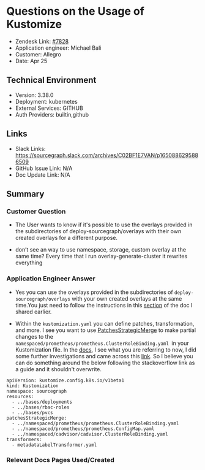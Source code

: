 
# Questions on the Usage of Kustomize <!-- Ticket Title  Hint: include keywords to make it searchable -->

- Zendesk Link: [#7828](https://sourcegraph.zendesk.com/agent/tickets/7828)
- Application engineer: Michael Bali
- Customer: Allegro <!-- Redact if this contains personally identifying information -->
- Date: Apr 25

<!-- Data populated from integration, speak to Ben Gordon or Michael Bali if not working -->
<!-- During the Internal team trial, fill missing data manually (we are waiting for all data to sync) -->

## Technical Environment
- Version: ​3.38.0
- Deployment: kubernetes
- External Services: GITHUB
- Auth Providers: builtin,github


## Links
<!-- Data for application engineer manual entry -->
- Slack Links: https://sourcegraph.slack.com/archives/C02BF1E7VAN/p1650886295886509
- GitHub Issue Link: N/A
- Doc Update Link: N/A

## Summary
### Customer Question
- The User wants to know if it's possible to use the overlays provided in the subdirectories of deploy-sourcegraph/overlays with their own created overlays for a different purpose.

- don’t see an way to use namespace, storage, custom overlay at the same time? Every time that I run overlay-generate-cluster it rewrites everything

### Application Engineer Answer
- Yes you can use the overlays provided in the subdirectories of `deploy-sourcegraph/overlays` with your own created overlays at the same time.You just need to follow the instructions in this [section](https://docs.sourcegraph.com/admin/install/kubernetes/kustomize#custom-overlays.) of the doc I shared earlier.

- Within the `kustomization.yaml` you can define patches, transformation, and more.
I see you want to use [PatchesStrategicMerge](https://kubectl.docs.kubernetes.io/guides/example/inline_patch/) to make partial changes to the `namespaced/prometheus/prometheus.ClusterRoleBinding.yaml `in your Kustomization file.
In the [docs](https://kubectl.docs.kubernetes.io/guides/example/inline_patch/#patch-delete), I see what you are referring to now, I did some further investigations and came across this [link](https://stackoverflow.com/questions/71165168/can-someone-explain-patchesstrategicmerge). So I believe you can do something around the below following the stackoverflow link as a guide and it shouldn't overwrite.

```
apiVersion: kustomize.config.k8s.io/v1beta1
kind: Kustomization
namespace: sourcegraph
resources:
  - ../bases/deployments
  - ../bases/rbac-roles
  - ../bases/pvcs
patchesStrategicMerge:
  - ../namespaced/prometheus/prometheus.ClusterRoleBinding.yaml
  - ../namespaced/prometheus/prometheus.ConfigMap.yaml
  - ../namespaced/cadvisor/cadvisor.ClusterRoleBinding.yaml
transformers:
  - metadataLabelTransformer.yaml

```

### Relevant Docs Pages Used/Created

<!-- Once complete, upload a copy to https://github.com/sourcegraph/support-tools-internal/tree/main/resolved-tickets as a .md file -->
<!-- Name the file 7828.md -->
